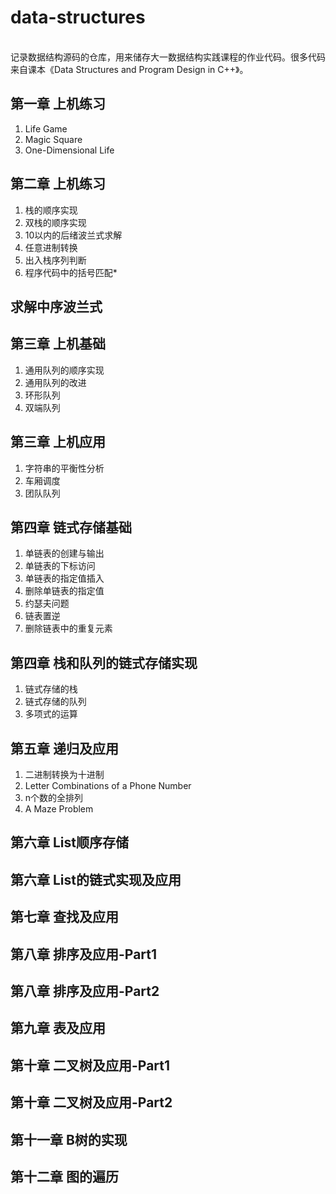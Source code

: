 # data-structures
<br>
记录数据结构源码的仓库，用来储存大一数据结构实践课程的作业代码。很多代码来自课本《Data Structures and Program Design in C++》。




## 第一章 上机练习

1. Life Game
2. Magic Square
3. One-Dimensional Life

## 第二章 上机练习

1. 栈的顺序实现
2. 双栈的顺序实现
3. 10以内的后绪波兰式求解
4. 任意进制转换
5. 出入栈序列判断
6. 程序代码中的括号匹配*

## 求解中序波兰式

## 第三章 上机基础

1. 通用队列的顺序实现
2. 通用队列的改进
3. 环形队列
4. 双端队列

## 第三章 上机应用

1. 字符串的平衡性分析
2. 车厢调度
3. 团队队列

## 第四章 链式存储基础

1. 单链表的创建与输出
2. 单链表的下标访问
3. 单链表的指定值插入
4. 删除单链表的指定值
5. 约瑟夫问题
6. 链表置逆
7. 删除链表中的重复元素

## 第四章 栈和队列的链式存储实现

1. 链式存储的栈
2. 链式存储的队列
3. 多项式的运算

## 第五章 递归及应用

1. 二进制转换为十进制
2. Letter Combinations of a Phone Number
3. n个数的全排列
4. A Maze Problem

## 第六章 List顺序存储

## 第六章 List的链式实现及应用

## 第七章 查找及应用

## 第八章 排序及应用-Part1

## 第八章 排序及应用-Part2

## 第九章 表及应用

## 第十章 二叉树及应用-Part1

## 第十章 二叉树及应用-Part2

## 第十一章 B树的实现

## 第十二章 图的遍历